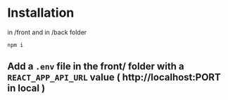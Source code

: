 # Installation

in /front and in /back folder

```
npm i
```

## Add a `.env` file in the front/ folder with a `REACT_APP_API_URL` value ( http://localhost:PORT in local )
